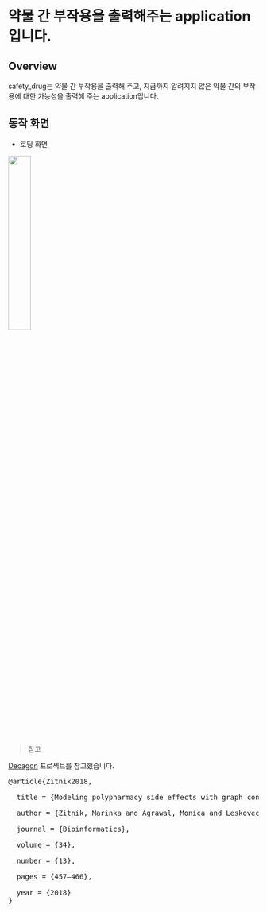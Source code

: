 # 약물 간 부작용을 출력해주는 application입니다. 

## Overview
safety_drug는 약물 간 부작용을 출력해 주고, 지금까지 알려지지 않은 약물 간의 부작용에 대한 가능성을 출력해 주는 application입니다.</br>

## 동작 화면
- 로딩 화면
<img width="30%" src="https://user-images.githubusercontent.com/52947821/140074832-23162117-0e94-42a2-bf27-f1efc9ede280.gif"/>


> 참고</br>

<a href="https://github.com/mims-harvard/decagon">Decagon</a> 프로젝트를 참고했습니다. </br>
<pre>@article{Zitnik2018,</br>
  title = {Modeling polypharmacy side effects with graph convolutional networks.},</br>
  author = {Zitnik, Marinka and Agrawal, Monica and Leskovec, Jure},</br>
  journal = {Bioinformatics},</br>
  volume = {34},</br>
  number = {13},</br>
  pages = {457–466},</br>
  year = {2018}</br>}</pre></br>
